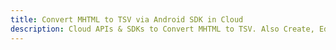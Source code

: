 ---title: Convert MHTML to TSV via Android SDK in Clouddescription: Cloud APIs & SDKs to Convert MHTML to TSV. Also Create, Edit & Render Microsoft Word & OpenOffice documents in the Cloud.---